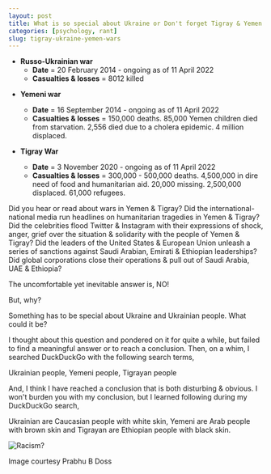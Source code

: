 ```yaml
---
layout: post
title: What is so special about Ukraine or Don't forget Tigray & Yemen
categories: [psychology, rant]
slug: tigray-ukraine-yemen-wars
---
```


 - **Russo-Ukrainian war**
   - **Date** = 20 February 2014 - ongoing as of 11 April 2022
   - **Casualties & losses** = 8012 killed

<!--more-->

 - **Yemeni war**
   - **Date** = 16 September 2014 - ongoing as of 11 April 2022
   - **Casualties & losses** = 150,000 deaths. 85,000 Yemen children died from starvation. 2,556 died due to a cholera epidemic. 4 million displaced.

 - **Tigray War**
   - **Date** = 3 November 2020 - ongoing as of 11 April 2022
   - **Casualties & losses** = 300,000 - 500,000 deaths. 4,500,000 in dire need of food and humanitarian aid. 20,000 missing. 2,500,000 displaced. 61,000 refugees.

Did you hear or read about wars in Yemen & Tigray? Did the international-national media run headlines on humanitarian tragedies in Yemen & Tigray? Did the celebrities flood Twitter & Instagram with their expressions of shock, anger, grief over the situation & solidarity with the people of Yemen & Tigray? Did the leaders of the United States & European Union unleash a series of sanctions against Saudi Arabian, Emirati & Ethiopian leaderships? Did global corporations close their operations & pull out of Saudi Arabia, UAE & Ethiopia?  

The uncomfortable yet inevitable answer is, NO!  

But, why?  

Something has to be special about Ukraine and Ukrainian people. What could it be?  

I thought about this question and pondered on it for quite a while, but failed to find a meaningful answer or to reach a conclusion. Then, on a whim, I searched DuckDuckGo with the following search terms,  

Ukrainian people, Yemeni people, Tigrayan people  

And, I think I have reached a conclusion that is both disturbing & obvious. I won't burden you with my conclusion, but I learned following during my DuckDuckGo search,  

Ukrainian are Caucasian people with white skin, Yemeni are Arab people with brown skin and Tigrayan are Ethiopian people with black skin.  

![Racism?](https://raw.githubusercontent.com/hakerdefo/hakerdefo.github.io/main/assets/image/racism.webp "Racism?")  
<figcaption>Image courtesy Prabhu B Doss</figcaption>

